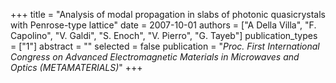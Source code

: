 +++
title = "Analysis of modal propagation in slabs of photonic quasicrystals with Penrose-type lattice"
date = 2007-10-01
authors = ["A Della Villa", "F. Capolino", "V. Galdi", "S. Enoch", "V. Pierro", "G. Tayeb"]
publication_types = ["1"]
abstract = ""
selected = false
publication = "*Proc. First International Congress on Advanced Electromagnetic Materials in Microwaves and Optics (METAMATERIALS)*"
+++

